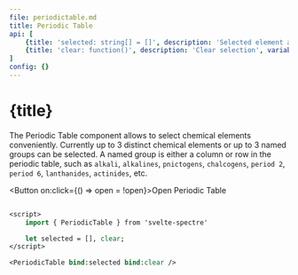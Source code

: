 ```yaml
---
file: periodictable.md
title: Periodic Table
api: [
	{title: 'selected: string[] = []', description: 'Selected element array output', variables: '["H", "He", "Li", "Be", "B", "C", "N", "O", "F", "Ne", "Na", "Mg", "Al", "Si", "P", "S", "Cl", "Ar", "K", "Ca", "Sc", "Ti", "V", "Cr", "Mn", "Fe", "Co", "Ni", "Cu", "Zn", "Ga", "Ge", "As", "Se", "Br", "Kr", "Rb", "Sr", "Y", "Zr", "Nb", "Mo", "Tc", "Ru", "Rh", "Pd", "Ag", "Cd", "In", "Sn", "Sb", "Te", "I", "Xe", "Cs", "Ba", "La", "Ce", "Pr", "Nd", "Pm", "Sm", "Eu", "Gd", "Tb", "Dy", "Ho", "Er", "Tm", "Yb", "Lu", "Hf", "Ta", "W", "Re", "Os", "Ir", "Pt", "Au", "Hg", "Tl", "Pb", "Bi", "Po", "At", "Rn", "Fr", "Ra", "Ac", "Th", "Pa", "U", "Np", "Pu", "Am", "Cm", "Bk", "Cf", "Es", "Fm", "Md", "No","period 1", "period 2", "period 3", "period 4", "period 5", "period 6", "period 7", "lanthanide", "actinide", "alkali", "alkaline", "group 3", "group 4", "group 5", "group 6", "group 7", "group 8", "group 9", "group 10", "group 11", "group 12", "triels", "tetrels", "pnictogen", "chalcogen", "halogen", "noble gas"]'},
	{title: 'clear: function()', description: 'Clear selection', variables: ''}
]
config: {}
---
```


<script>
	import { PeriodicTable, Button, Modal, Autocomplete } from '$lib'
	import ptable_data from '$lib/components/PeriodicTable/chemical_content.json';

	let selected = [], open = false, clear;
	let predefined = []
	
	if(ptable_data)
		for (const [key, value] of Object.entries(ptable_data)) {
			value.forEach(v => predefined.push(v))
			predefined.push(key)
		}

	$: if (selected.length > 3) {
		selected.pop();
	} else {
		let counts = {};
		selected.map(item => item.label.length > 2).forEach(x => counts[x] = (counts[x] || 0) + 1);
		if (counts["true"] > 2){
			selected.pop()
		}
	}

</script>

# {title}

The Periodic Table component allows to select chemical elements conveniently. Currently up to 3 distinct chemical elements or up to 3 named groups can be selected. A named group is either a column or row in the periodic table, such as `alkali`, `alkalines`, `pnictogens`, `chalcogens`, `period 2`, `period 6`, `lanthanides`, `actinides`, etc.

<Button on:click={() => open = !open}>Open Periodic Table</Button>

<Modal bind:open size="fs">
	<div class="content">
		<p class="periodic_table_input">
			<Autocomplete
				{predefined}
				bind:selected
				placeholder="Type or select 3 elements"
			/>
		</p>
		<p>
			<PeriodicTable bind:selected bind:clear/>
		</p>
	</div>
</Modal>

<style>
	.periodic_table_input{
		display: flex;
		justify-content: center;
		width: 100%
	}
</style>

```sv
<script>
	import { PeriodicTable } from 'svelte-spectre'

	let selected = [], clear;
</script>

<PeriodicTable bind:selected bind:clear />
```
